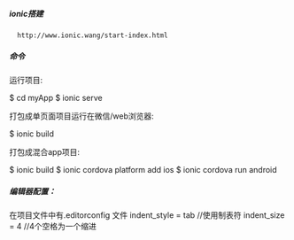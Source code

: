 ##### ionic搭建
      http://www.ionic.wang/start-index.html


##### 命令

运行项目:

$ cd myApp
$ ionic serve

打包成单页面项目运行在微信/web浏览器:

$ ionic build

打包成混合app项目:

$ ionic build
$  ionic cordova platform add ios
$  ionic cordova run android


##### 编辑器配置：
在项目文件中有.editorconfig 文件 
indent_style = tab //使用制表符
indent_size = 4 //4个空格为一个缩进

